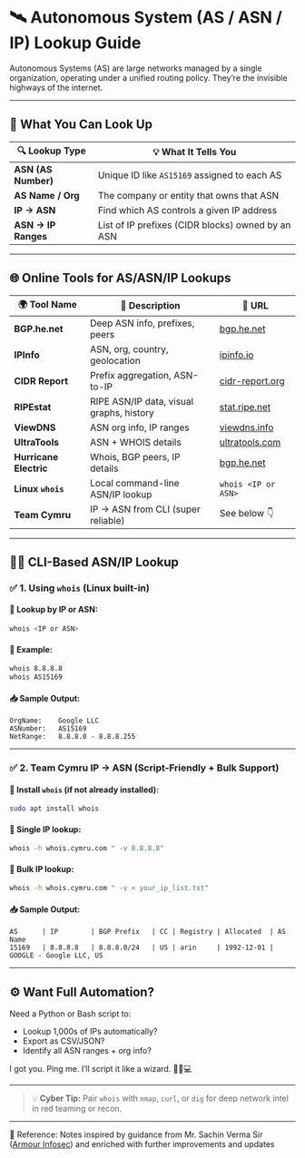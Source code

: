 
# 🛰️ Autonomous System (AS / ASN / IP) Lookup Guide

Autonomous Systems (AS) are large networks managed by a single organization, operating under a unified routing policy. They’re the invisible highways of the internet.

---

## 🚦 What You Can Look Up

| 🔍 Lookup Type      | 💡 What It Tells You                              |
| ------------------- | ------------------------------------------------- |
| **ASN (AS Number)** | Unique ID like `AS15169` assigned to each AS      |
| **AS Name / Org**   | The company or entity that owns that ASN          |
| **IP → ASN**        | Find which AS controls a given IP address         |
| **ASN → IP Ranges** | List of IP prefixes (CIDR blocks) owned by an ASN |

---

## 🌐 Online Tools for AS/ASN/IP Lookups

| 🌍 Tool Name           | 🔧 Description                           | 🔗 URL                                                     |
| ---------------------- | ---------------------------------------- | ---------------------------------------------------------- |
| **BGP.he.net**         | Deep ASN info, prefixes, peers           | [bgp.he.net](https://bgp.he.net)                           |
| **IPInfo**             | ASN, org, country, geolocation           | [ipinfo.io](https://ipinfo.io)                             |
| **CIDR Report**        | Prefix aggregation, ASN-to-IP            | [cidr-report.org](https://www.cidr-report.org)             |
| **RIPEstat**           | RIPE ASN/IP data, visual graphs, history | [stat.ripe.net](https://stat.ripe.net)                     |
| **ViewDNS**            | ASN org info, IP ranges                  | [viewdns.info](https://viewdns.info/asnlookup/)            |
| **UltraTools**         | ASN + WHOIS details                      | [ultratools.com](https://www.ultratools.com/tools/asnInfo) |
| **Hurricane Electric** | Whois, BGP peers, IP details             | [bgp.he.net](https://bgp.he.net)                           |
| **Linux `whois`**      | Local command-line ASN/IP lookup         | `whois <IP or ASN>`                                        |
| **Team Cymru**         | IP → ASN from CLI (super reliable)       | See below 👇                                               |

---

## 🧑‍💻 CLI-Based ASN/IP Lookup

### ✅ 1. Using `whois` (Linux built-in)

#### 🔹 Lookup by IP or ASN:

```bash
whois <IP or ASN>
```

#### 🔹 Example:

```bash
whois 8.8.8.8
whois AS15169
```

#### 📥 Sample Output:

```
OrgName:    Google LLC
ASNumber:   AS15169
NetRange:   8.8.8.0 - 8.8.8.255
```

---

### ✅ 2. Team Cymru IP → ASN (Script-Friendly + Bulk Support)

#### 🔹 Install `whois` (if not already installed):

```bash
sudo apt install whois
```

#### 🔹 Single IP lookup:

```bash
whois -h whois.cymru.com " -v 8.8.8.8"
```

#### 🔹 Bulk IP lookup:

```bash
whois -h whois.cymru.com " -v < your_ip_list.txt"
```

#### 📥 Sample Output:

```
AS      | IP        | BGP Prefix   | CC | Registry | Allocated  | AS Name
15169   | 8.8.8.8   | 8.8.8.0/24   | US | arin     | 1992-12-01 | GOOGLE - Google LLC, US
```

---

## ⚙️ Want Full Automation?

Need a Python or Bash script to:

* Lookup 1,000s of IPs automatically?
* Export as CSV/JSON?
* Identify all ASN ranges + org info?

I got you. Ping me. I’ll script it like a wizard. 🧙‍♂️💻

---

> 💡 **Cyber Tip:** Pair `whois` with `nmap`, `curl`, or `dig` for deep network intel in red teaming or recon.

---


📖 Reference: Notes inspired by guidance from Mr. Sachin Verma Sir ([Armour Infosec](https://www.armourinfosec.com/)) and enriched with further improvements and updates
